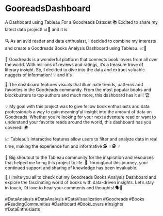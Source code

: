 # GooreadsDashboard
A Dashboard using Tableau For a Goodreads Datsdet
📚 Excited to share my latest data project! 📊🚀 and it is

🔍 As an avid reader and data enthusiast, I decided to combine my interests and create a Goodreads Books Analysis Dashboard using Tableau. 📈📖

📌 Goodreads is a wonderful platform that connects book lovers from all over the world. With millions of reviews and ratings, it’s a treasure trove of literary insight. So, I decided to dive into the data and extract valuable nuggets of information! 💡 and it's

🎯 The dashboard features visuals that illuminate trends, patterns and favorites in the Goodreads community. From the most popular books and blockbusters to top authors and much more, this dashboard has it all! 🏆

💡 My goal with this project was to give fellow book enthusiasts and data professionals a way to gain meaningful insight into the amount of data on Goodreads. Whether you’re looking for your next adventure read or want to understand your favorite reads around the world, this dashboard has you covered! 🌍

📈 Tableau’s interactive features allow users to filter and analyze data in real time, making the experience fun and informative 🕵️ ♀️🕵️ ♂️

🙌 Big shoutout to the Tableau community for the inspiration and resources that helped me bring this project to life. 🤝 Throughout this journey, your continued support and sharing of knowledge has been invaluable.

📢 I invite you all to check out my Goodreads Books Analysis Dashboard and explore the fascinating world of books with data-driven insights. Let’s stay in touch, I’d love to hear your comments and thoughts! 🗣️🤗

#DataAnalysis #DataAnalysis #DataVisualization #Goodreads #Books #ReadingCommunities #Dashboard #BookLovers #Insights #DataEnthusiasts
